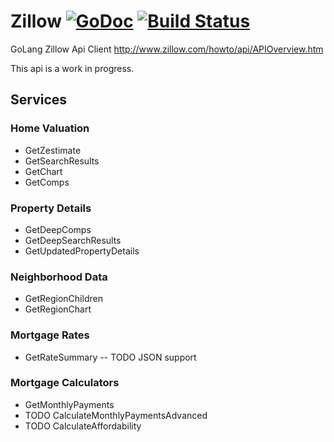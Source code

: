 # Zillow [![GoDoc](https://godoc.org/github.com/jmank88/zillow?status.svg)](https://godoc.org/github.com/jmank88/zillow) [![Build Status](https://travis-ci.org/jmank88/zillow.svg)](https://travis-ci.org/jmank88/zillow)
GoLang Zillow Api Client
http://www.zillow.com/howto/api/APIOverview.htm

This api is a work in progress.

## Services
### Home Valuation
- GetZestimate
- GetSearchResults
- GetChart
- GetComps

### Property Details
- GetDeepComps
- GetDeepSearchResults
- GetUpdatedPropertyDetails

### Neighborhood Data
- GetRegionChildren
- GetRegionChart

### Mortgage Rates
- GetRateSummary
-- TODO JSON support

### Mortgage Calculators
- GetMonthlyPayments
- TODO CalculateMonthlyPaymentsAdvanced
- TODO CalculateAffordability
